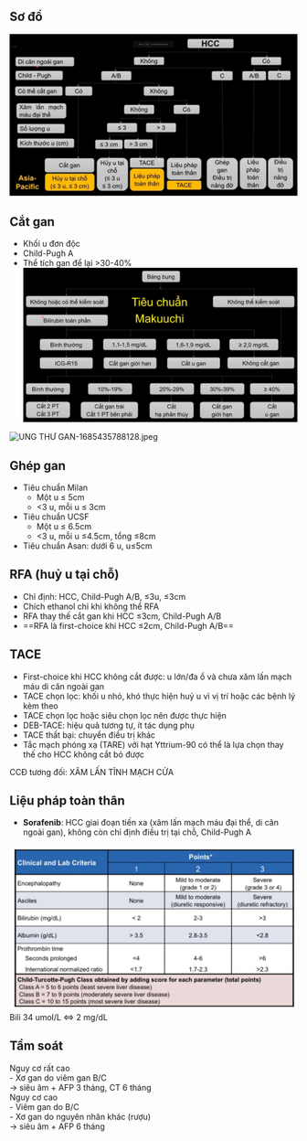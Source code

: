  
## Sơ đồ  
![tiep can dieu tri U gan.jpeg](../../../200%20Files/image/tiep%20can%20dieu%20tri%20U%20gan.jpeg)  
  
## Cắt gan  
- Khối u đơn độc  
- Child-Pugh A  
- Thể tích gan để lại >30-40%  
![cat gan.jpeg](../../../200%20Files/image/cat%20gan.jpeg)  
  
![UNG THƯ GAN-1685435788128.jpeg](../../../200%20Files/image/UNG%20TH%C6%AF%20GAN-1685435788128.jpeg)  
  
## Ghép gan  
- Tiêu chuẩn Milan  
	- Một u ≤ 5cm  
	- <3 u, mỗi u ≤ 3cm  
- Tiêu chuẩn UCSF  
	- Một u ≤ 6.5cm  
	- <3 u, mỗi u ≤4.5cm, tổng ≤8cm  
- Tiêu chuẩn Asan: dưới 6 u, u≤5cm  
  
## RFA (huỷ u tại chỗ)  
- Chỉ định: HCC, Child-Pugh A/B, ≤3u, ≤3cm  
- Chích ethanol chỉ khi không thể RFA  
- RFA thay thế cắt gan khi HCC ≤3cm, Child-Pugh A/B  
- ==RFA là first-choice khi HCC ≤2cm, Child-Pugh A/B==  
  
## TACE  
- First-choice khi HCC không cắt được: u lớn/đa ổ và chưa xâm lấn mạch máu di căn ngoài gan  
- TACE chọn lọc: khối u nhỏ, khó thực hiện huỷ u vì vị trí hoặc các bệnh lý kèm theo  
- TACE chọn lọc hoặc siêu chọn lọc nên được thực hiện  
- DEB-TACE: hiệu quả tương tự, ít tác dụng phụ  
- TACE thất bại: chuyển điều trị khác  
- Tắc mạch phóng xạ (TARE) với hạt Yttrium-90 có thể là lựa chọn thay thế cho HCC không cắt bỏ được  
  
CCĐ tương đối: XÂM LẤN TĨNH MẠCH CỬA  
  
  
## Liệu pháp toàn thân  
- **Sorafenib**: HCC giai đoạn tiến xa (xâm lấn mạch máu đại thể, di căn ngoài gan), không còn chỉ định điều trị tại chỗ, Child-Pugh A  
  
  
![Child-Pugh.jpeg](../../../200%20Files/image/Child-Pugh.jpeg)  
Bili 34 umol/L <=> 2 mg/dL  
  
  
  
## Tầm soát  
Nguy cơ rất cao  
	- Xơ gan do viêm gan B/C  
	-> siêu âm + AFP 3 tháng, CT 6 tháng  
Nguy cơ cao  
	- Viêm gan do B/C  
	- Xơ gan do nguyên nhân khác (rượu)  
	-> siêu âm + AFP 6 tháng